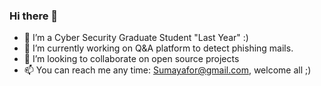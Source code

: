 ### Hi there 👋

<!--
**suumaya/suumaya** is a ✨ _special_ ✨ repository because its `README.md` (this file) appears on your GitHub profile.
-->



- 🔭  I’m a Cyber Security Graduate Student "Last Year" :)
- 🌱  I’m currently working on Q&A platform to detect phishing mails.
- 👯  I’m looking to collaborate on open source projects
- 📫  You can reach me any time: Sumayafor@gmail.com, welcome all ;)
